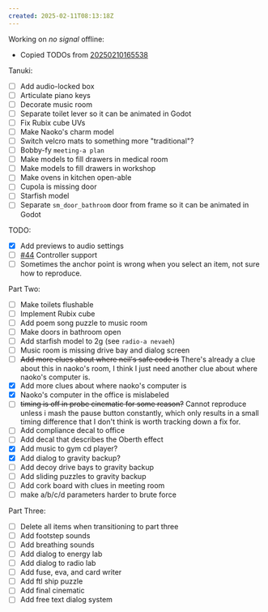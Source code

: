 ```yaml
---
created: 2025-02-11T08:13:18Z
---
```


Working on _no signal_ offline:
- Copied TODOs from [20250210165538](20250210165538.md)

Tanuki:
- [ ] Add audio-locked box
- [ ] Articulate piano keys
- [ ] Decorate music room
- [ ] Separate toilet lever so it can be animated in Godot
- [ ] Fix Rubix cube UVs
- [ ] Make Naoko's charm model
- [ ] Switch velcro mats to something more "traditional"?
- [ ] Bobby-fy `meeting-a plan`
- [ ] Make models to fill drawers in medical room
- [ ] Make models to fill drawers in workshop
- [ ] Make ovens in kitchen open-able
- [ ] Cupola is missing door
- [ ] Starfish model
- [ ] Separate `sm_door_bathroom` door from frame so it can be animated in Godot

TODO:
- [x] Add previews to audio settings
- [ ] [#44](https://gitea.arcturuscollective.com/exodrifter/lost-contact/issues/44) Controller support
- [ ] Sometimes the anchor point is wrong when you select an item, not sure how to reproduce.

Part Two:
- [ ] Make toilets flushable
- [ ] Implement Rubix cube
- [ ] Add poem song puzzle to music room
- [ ] Make doors in bathroom open
- [ ] Add starfish model to 2g (see `radio-a nevaeh`)
- [ ] Music room is missing drive bay and dialog screen
- [ ] ~~Add more clues about where neil's safe code is~~ There's already a clue about this in naoko's room, I think I just need another clue about where naoko's computer is.
- [x] Add more clues about where naoko's computer is
- [x] Naoko's computer in the office is mislabeled
- [ ] ~~timing is off in probe cinematic for some reason?~~ Cannot reproduce unless i mash the pause button constantly, which only results in a small timing difference that I don't think is worth tracking down a fix for.
- [ ] Add compliance decal to office
- [ ] Add decal that describes the Oberth effect
- [x] Add music to gym cd player?
- [x] Add dialog to gravity backup?
- [ ] Add decoy drive bays to gravity backup
- [ ] Add sliding puzzles to gravity backup
- [ ] Add cork board with clues in meeting room
- [ ] make a/b/c/d parameters harder to brute force

Part Three:
- [ ] Delete all items when transitioning to part three
- [ ] Add footstep sounds
- [ ] Add breathing sounds
- [ ] Add dialog to energy lab
- [ ] Add dialog to radio lab
- [ ] Add fuse, eva, and card writer
- [ ] Add ftl ship puzzle
- [ ] Add final cinematic
- [ ] Add free text dialog system
